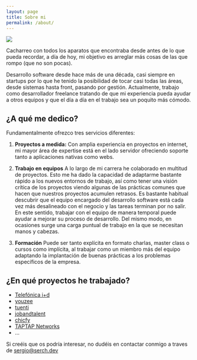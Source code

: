 ```yaml
---
layout: page
title: Sobre mi
permalink: /about/
---
```

![](/assets/images/sergio-photo.jpg)

Cacharreo con todos los aparatos que encontraba desde antes de lo que pueda recordar, a día de hoy, mi objetivo es arreglar más cosas de las que rompo (que no son pocas).

Desarrollo software desde hace más de una década, casi siempre en startups por lo que he tenido la posibilidad de tocar casi todas las áreas, desde sistemas hasta front, pasando por gestión.
Actualmente, trabajo como desarrollador freelance tratando de que mi experiencia pueda ayudar a otros equipos y que el día a día en el trabajo sea un poquito más cómodo.

## ¿A qué me dedico?

Fundamentalmente ofrezco tres servicios diferentes:

1. **Proyectos a medida:**
Con amplia experiencia en proyectos en internet, mi mayor área de expertise está en el lado servidor ofreciendo soporte tanto a aplicaciones nativas como webs.

2. **Trabajo en equipos**
A lo largo de mi carrera he colaborado en multitud de proyectos. Esto me ha dado la capacidad de adaptarme bastante rápido a los nuevos entornos de trabajo, así como tener una visión crítica de los proyectos viendo algunas de las prácticas comunes que hacen que nuestros proyectos acumulen retrasos. Es bastante habitual descubrir que el equipo encargado del desarrollo software está cada vez más desalineado con el negocio y las tareas terminan por no salir. En este sentido, trabajar con el equipo  de manera temporal puede ayudar a mejorar su proceso de desarrollo. Del mismo modo, en ocasiones surge una carga puntual de trabajo en la que se necesitan manos y cabezas.


3. **Formación**
Puede ser tanto explícita en formato charlas, master class o cursos como implícita, al trabajar como un miembro más del equipo adaptando la implantación de buenas prácticas a los problemas específicos de la empresa.


## ¿En qué proyectos he trabajado?

* [Telefónica i+d](http://www.tid.es/es)
* [youzee](https://www.xatakahome.com/servicios-de-smart-tv/youzee-una-plataforma-espanola-de-video-bajo-demanda-para-complementar-tu-smart-tv)
* [tuenti](https://tuenti.com)
* [jobandtalent](https://jobandtalent.com/)
* [chicfy](https://chicfy.com/)
* [TAPTAP Networks](https://taptapnetworks.com/)
* ...


Si creéis que os podría interesar, no dudéis en contactar conmigo a traves de [sergio@serch.dev](mailto:sergio@serch.dev)
